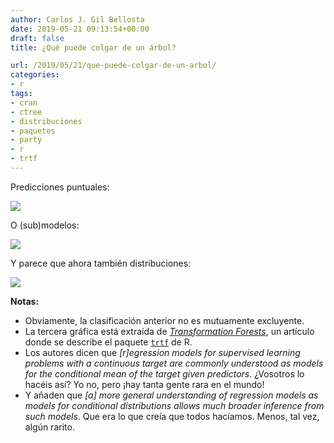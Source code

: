 ```yaml
---
author: Carlos J. Gil Bellosta
date: 2019-05-21 09:13:54+00:00
draft: false
title: ¿Qué puede colgar de un árbol?

url: /2019/05/21/que-puede-colgar-de-un-arbol/
categories:
- r
tags:
- cran
- ctree
- distribuciones
- paquetes
- party
- r
- trtf
---
```


Predicciones puntuales:

![](/wp-uploads/2019/05/ctree_que_cuelga.png#center)

O (sub)modelos:

![](/wp-uploads/2014/09/residuos_mob_party.png#center)

Y parece que ahora también distribuciones:

![](/wp-uploads/2019/05/trtf_que_cuelga.png#center)

**Notas:**

* Obviamente, la clasificación anterior no es mutuamente excluyente.
* La tercera gráfica está extraída de [_Transformation Forests_](https://arxiv.org/abs/1701.02110), un artículo donde se describe el paquete [`trtf`](https://cran.r-project.org/package=trtf) de R.
* Los autores dicen que _[r]egression models for supervised learning problems with a continuous target are commonly understood as models for the conditional mean of the target given predictors_. ¿Vosotros lo hacéis así? Yo no, pero ¡hay tanta gente rara en el mundo!
* Y añaden que _[a] more general understanding of regression models as models for conditional distributions allows much broader inference from such models_. Que era lo que creía que todos hacíamos. Menos, tal vez, algún rarito.
